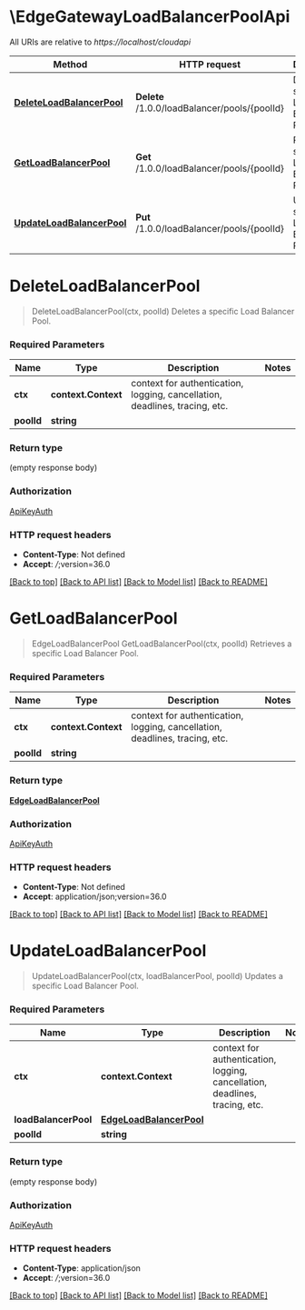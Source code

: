 # \EdgeGatewayLoadBalancerPoolApi

All URIs are relative to *https://localhost/cloudapi*

Method | HTTP request | Description
------------- | ------------- | -------------
[**DeleteLoadBalancerPool**](EdgeGatewayLoadBalancerPoolApi.md#DeleteLoadBalancerPool) | **Delete** /1.0.0/loadBalancer/pools/{poolId} | Deletes a specific Load Balancer Pool.
[**GetLoadBalancerPool**](EdgeGatewayLoadBalancerPoolApi.md#GetLoadBalancerPool) | **Get** /1.0.0/loadBalancer/pools/{poolId} | Retrieves a specific Load Balancer Pool.
[**UpdateLoadBalancerPool**](EdgeGatewayLoadBalancerPoolApi.md#UpdateLoadBalancerPool) | **Put** /1.0.0/loadBalancer/pools/{poolId} | Updates a specific Load Balancer Pool.


# **DeleteLoadBalancerPool**
> DeleteLoadBalancerPool(ctx, poolId)
Deletes a specific Load Balancer Pool.

### Required Parameters

Name | Type | Description  | Notes
------------- | ------------- | ------------- | -------------
 **ctx** | **context.Context** | context for authentication, logging, cancellation, deadlines, tracing, etc.
  **poolId** | **string**|  | 

### Return type

 (empty response body)

### Authorization

[ApiKeyAuth](../README.md#ApiKeyAuth)

### HTTP request headers

 - **Content-Type**: Not defined
 - **Accept**: *_/_*;version=36.0

[[Back to top]](#) [[Back to API list]](../README.md#documentation-for-api-endpoints) [[Back to Model list]](../README.md#documentation-for-models) [[Back to README]](../README.md)

# **GetLoadBalancerPool**
> EdgeLoadBalancerPool GetLoadBalancerPool(ctx, poolId)
Retrieves a specific Load Balancer Pool.

### Required Parameters

Name | Type | Description  | Notes
------------- | ------------- | ------------- | -------------
 **ctx** | **context.Context** | context for authentication, logging, cancellation, deadlines, tracing, etc.
  **poolId** | **string**|  | 

### Return type

[**EdgeLoadBalancerPool**](EdgeLoadBalancerPool.md)

### Authorization

[ApiKeyAuth](../README.md#ApiKeyAuth)

### HTTP request headers

 - **Content-Type**: Not defined
 - **Accept**: application/json;version=36.0

[[Back to top]](#) [[Back to API list]](../README.md#documentation-for-api-endpoints) [[Back to Model list]](../README.md#documentation-for-models) [[Back to README]](../README.md)

# **UpdateLoadBalancerPool**
> UpdateLoadBalancerPool(ctx, loadBalancerPool, poolId)
Updates a specific Load Balancer Pool.

### Required Parameters

Name | Type | Description  | Notes
------------- | ------------- | ------------- | -------------
 **ctx** | **context.Context** | context for authentication, logging, cancellation, deadlines, tracing, etc.
  **loadBalancerPool** | [**EdgeLoadBalancerPool**](EdgeLoadBalancerPool.md)|  | 
  **poolId** | **string**|  | 

### Return type

 (empty response body)

### Authorization

[ApiKeyAuth](../README.md#ApiKeyAuth)

### HTTP request headers

 - **Content-Type**: application/json
 - **Accept**: *_/_*;version=36.0

[[Back to top]](#) [[Back to API list]](../README.md#documentation-for-api-endpoints) [[Back to Model list]](../README.md#documentation-for-models) [[Back to README]](../README.md)

